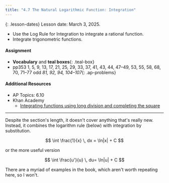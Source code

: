 ```yaml
---
title: "4.7 The Natural Logarithmic Function: Integration"
---
```


{: .lesson-dates}
Lesson date: March 3, 2025.

- Use the Log Rule for Integration to integrate a rational function.
- Integrate trigonometric functions.

#### Assignment

- **Vocabulary** and **teal boxes**{: .teal-box}
- pp353 1, 5, 9, 13, 17, 21, 25, 29, 33, 37, 41, 43, 44, 47–49, 53, 55, 58, 68, 70, 71–77 odd *81, 92, 94, 104–107*{: .ap-problems}

#### Additional Resources

- AP Topics: 6.10
- Khan Academy
  - [Integrating functions using long division and completing the square](https://www.khanacademy.org/math/ap-calculus-ab/ab-integration-new/ab-6-10/v/integral-partial-fraction)

---

Despite the section's length, it doesn't cover anything that's really new. Instead, it combines the logarithm rule (below) with integration by substitution.

$$ \int \frac{1}{x} \, dx = \ln|x| + C $$

or the more useful version

$$ \int \frac{u'}{u} \, du= \ln|u| + C $$

There are a myriad of examples in the book, which aren't worth repeating here, so I won't.
